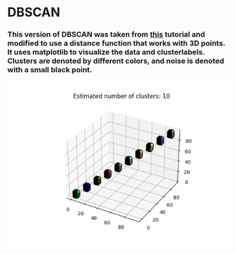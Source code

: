 # DBSCAN

### This version of DBSCAN was taken from [this](https://medium.com/nearist-ai/dbscan-clustering-tutorial-dd6a9b637a4b) tutorial and modified to use a distance function that works with 3D points.  It uses matplotlib to visualize the data and clusterlabels.  Clusters are denoted by different colors, and noise is denoted with a small black point.


![DBSCAN_NO_NOISE](https://github.com/vism2889/RAS_PROJECTS/blob/master/images/Morgans_DBSCAN_no_noise.png?raw=true)

